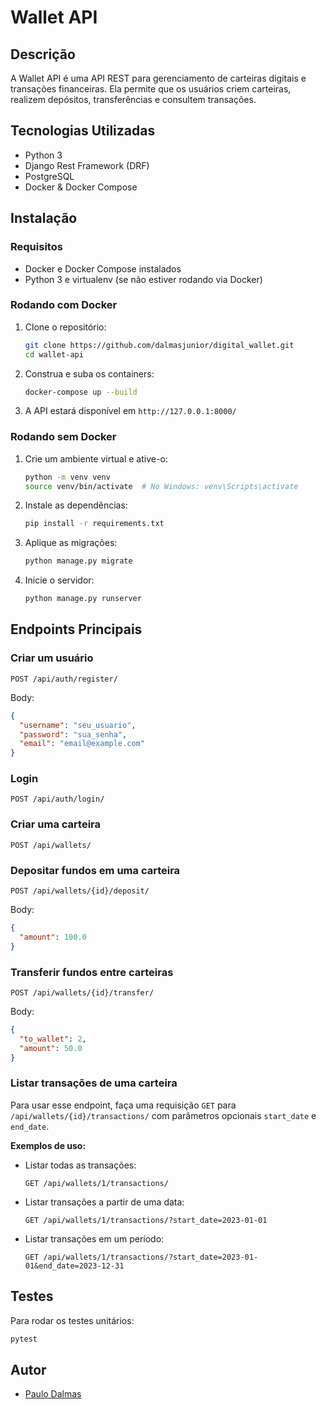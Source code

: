 # Wallet API

## Descrição
A Wallet API é uma API REST para gerenciamento de carteiras digitais e transações financeiras. Ela permite que os usuários criem carteiras, realizem depósitos, transferências e consultem transações.

## Tecnologias Utilizadas
- Python 3
- Django Rest Framework (DRF)
- PostgreSQL
- Docker & Docker Compose

## Instalação

### Requisitos
- Docker e Docker Compose instalados
- Python 3 e virtualenv (se não estiver rodando via Docker)

### Rodando com Docker
1. Clone o repositório:
   ```sh
   git clone https://github.com/dalmasjunior/digital_wallet.git
   cd wallet-api
   ```
2. Construa e suba os containers:
   ```sh
   docker-compose up --build
   ```
5. A API estará disponível em `http://127.0.0.1:8000/`

### Rodando sem Docker
1. Crie um ambiente virtual e ative-o:
   ```sh
   python -m venv venv
   source venv/bin/activate  # No Windows: venv\Scripts\activate
   ```
2. Instale as dependências:
   ```sh
   pip install -r requirements.txt
   ```
3. Aplique as migrações:
   ```sh
   python manage.py migrate
   ```
4. Inicie o servidor:
   ```sh
   python manage.py runserver
   ```

## Endpoints Principais

### Criar um usuário
```http
POST /api/auth/register/
```
Body:
```json
{
  "username": "seu_usuario",
  "password": "sua_senha",
  "email": "email@example.com"
}
```

### Login
```http
POST /api/auth/login/
```

### Criar uma carteira
```http
POST /api/wallets/
```

### Depositar fundos em uma carteira
```http
POST /api/wallets/{id}/deposit/
```
Body:
```json
{
  "amount": 100.0
}
```

### Transferir fundos entre carteiras
```http
POST /api/wallets/{id}/transfer/
```
Body:
```json
{
  "to_wallet": 2,
  "amount": 50.0
}
```

### Listar transações de uma carteira
Para usar esse endpoint, faça uma requisição `GET` para `/api/wallets/{id}/transactions/` com parâmetros opcionais `start_date` e `end_date`.

**Exemplos de uso:**
- Listar todas as transações:
  ```http
  GET /api/wallets/1/transactions/
  ```
- Listar transações a partir de uma data:
  ```http
  GET /api/wallets/1/transactions/?start_date=2023-01-01
  ```
- Listar transações em um período:
  ```http
  GET /api/wallets/1/transactions/?start_date=2023-01-01&end_date=2023-12-31
  ```

## Testes
Para rodar os testes unitários:
```sh
pytest
```

## Autor
- [Paulo Dalmas](https://github.com/dalmasjunior)

